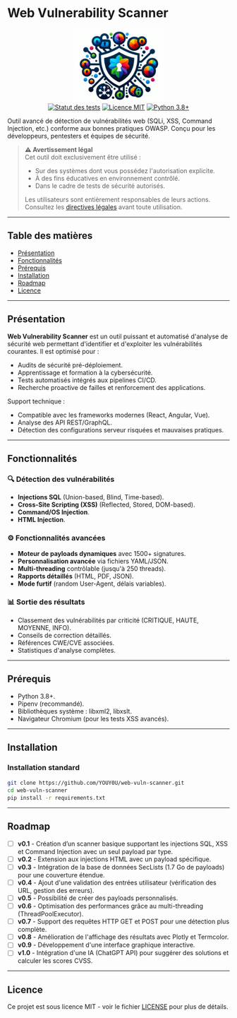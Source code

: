 # Web Vulnerability Scanner
<p align="center">
  <img src="./logo.png" alt="Logo du projet" width="200">
  <br>
  <a href="https://github.com/YOUY0U/web-vuln-scanner/actions"><img src="https://img.shields.io/github/actions/workflow/status/YOUY0U/web-vuln-scanner/tests.yml?label=Tests" alt="Statut des tests"></a>
  <a href="LICENSE"><img src="https://img.shields.io/badge/Licence-MIT-blue.svg" alt="Licence MIT"></a>
  <a href="https://python.org"><img src="https://img.shields.io/badge/Python-3.8%2B-green.svg" alt="Python 3.8+"></a>
</p>

Outil avancé de détection de vulnérabilités web (SQLi, XSS, Command Injection, etc.) conforme aux bonnes pratiques OWASP. Conçu pour les développeurs, pentesters et équipes de sécurité.

> **⚠️ Avertissement légal**  
> Cet outil doit exclusivement être utilisé :
> - Sur des systèmes dont vous possédez l'autorisation explicite.
> - À des fins éducatives en environnement contrôlé.
> - Dans le cadre de tests de sécurité autorisés.
>
> Les utilisateurs sont entièrement responsables de leurs actions. Consultez les [directives légales](LEGAL.md) avant toute utilisation.

---

## Table des matières

- [Présentation](#présentation)
- [Fonctionnalités](#fonctionnalités)
- [Prérequis](#prérequis)
- [Installation](#installation)
- [Roadmap](#roadmap)
- [Licence](#licence)

---

## Présentation

**Web Vulnerability Scanner** est un outil puissant et automatisé d'analyse de sécurité web permettant d'identifier et d'exploiter les vulnérabilités courantes. Il est optimisé pour :

- Audits de sécurité pré-déploiement.
- Apprentissage et formation à la cybersécurité.
- Tests automatisés intégrés aux pipelines CI/CD.
- Recherche proactive de failles et renforcement des applications.

Support technique :
- Compatible avec les frameworks modernes (React, Angular, Vue).
- Analyse des API REST/GraphQL.
- Détection des configurations serveur risquées et mauvaises pratiques.

---

## Fonctionnalités

### 🔍 Détection des vulnérabilités
- **Injections SQL** (Union-based, Blind, Time-based).
- **Cross-Site Scripting (XSS)** (Reflected, Stored, DOM-based).
- **Command/OS Injection**.
- **HTML Injection**.

### ⚙️ Fonctionnalités avancées
- **Moteur de payloads dynamiques** avec 1500+ signatures.
- **Personnalisation avancée** via fichiers YAML/JSON.
- **Multi-threading** contrôlable (jusqu'à 250 threads).
- **Rapports détaillés** (HTML, PDF, JSON).
- **Mode furtif** (random User-Agent, délais variables).

### 📊 Sortie des résultats
- Classement des vulnérabilités par criticité (CRITIQUE, HAUTE, MOYENNE, INFO).
- Conseils de correction détaillés.
- Références CWE/CVE associées.
- Statistiques d'analyse complètes.

---

## Prérequis

- Python 3.8+.
- Pipenv (recommandé).
- Bibliothèques système : libxml2, libxslt.
- Navigateur Chromium (pour les tests XSS avancés).

---

## Installation

### Installation standard
```bash
git clone https://github.com/YOUY0U/web-vuln-scanner.git
cd web-vuln-scanner
pip install -r requirements.txt
```

---

## Roadmap

- [ ] **v0.1** - Création d’un scanner basique supportant les injections SQL, XSS et Command Injection avec un seul payload par type.
- [ ] **v0.2** - Extension aux injections HTML avec un payload spécifique.
- [ ] **v0.3** - Intégration de la base de données SecLists (1.7 Go de payloads) pour une couverture étendue.
- [ ] **v0.4** - Ajout d'une validation des entrées utilisateur (vérification des URL, gestion des erreurs).
- [ ] **v0.5** - Possibilité de créer des payloads personnalisés.
- [ ] **v0.6** - Optimisation des performances grâce au multi-threading (ThreadPoolExecutor).
- [ ] **v0.7** - Support des requêtes HTTP GET et POST pour une détection plus complète.
- [ ] **v0.8** - Amélioration de l'affichage des résultats avec Plotly et Termcolor.
- [ ] **v0.9** - Développement d'une interface graphique interactive.
- [ ] **v1.0** - Intégration d'une IA (ChatGPT API) pour suggérer des solutions et calculer les scores CVSS.

---

## Licence

Ce projet est sous licence MIT - voir le fichier [LICENSE](LICENSE) pour plus de détails.
